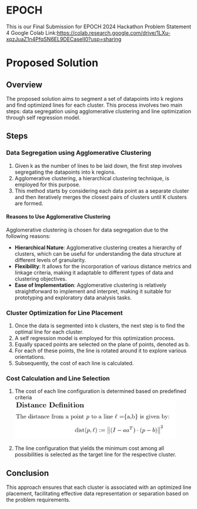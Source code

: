 # EPOCH

This is our Final Submission for EPOCH 2024 Hackathon Problem Statement 4
Google Colab Link:https://colab.research.google.com/drive/1LXu-xqzJuaZ1n4PfqSN6EL9DECaselI0?usp=sharing

# Proposed Solution

## Overview

The proposed solution aims to segment a set of datapoints into k regions and find optimized lines for each cluster. This process involves two main steps: data segregation using agglomerative clustering and line optimization through self regression model.

## Steps

### Data Segregation using Agglomerative Clustering

1. Given k as the number of lines to be laid down, the first step involves segregating the datapoints into k regions.
2. Agglomerative clustering, a hierarchical clustering technique, is employed for this purpose.
3. This method starts by considering each data point as a separate cluster and then iteratively merges the closest pairs of clusters until K clusters are formed.

#### Reasons to Use Agglomerative Clustering

Agglomerative clustering is chosen for data segregation due to the following reasons:

-   **Hierarchical Nature**: Agglomerative clustering creates a hierarchy of clusters, which can be useful for understanding the data structure at different levels of granularity.
-   **Flexibility**: It allows for the incorporation of various distance metrics and linkage criteria, making it adaptable to different types of data and clustering objectives.
-   **Ease of Implementation**: Agglomerative clustering is relatively straightforward to implement and interpret, making it suitable for prototyping and exploratory data analysis tasks.

### Cluster Optimization for Line Placement

1. Once the data is segmented into k clusters, the next step is to find the optimal line for each cluster.
2. A self regression model is employed for this optimization process.
3. Equally spaced points are selected on the plane of points, denoted as b.
4. For each of these points, the line is rotated around it to explore various orientations.
5. Subsequently, the cost of each line is calculated.

### Cost Calculation and Line Selection

1. The cost of each line configuration is determined based on predefined criteria
   ![dist](dist.png)

2. The line configuration that yields the minimum cost among all possibilities is selected as the target line for the respective cluster.

## Conclusion

This approach ensures that each cluster is associated with an optimized line placement, facilitating effective data representation or separation based on the problem requirements.

